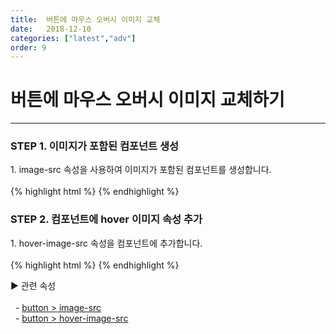 ```yaml
---
title:  버튼에 마우스 오버시 이미지 교체
date:   2018-12-10
categories: ["latest","adv"]
order: 9
---
```


버튼에 마우스 오버시 이미지 교체하기 
===

---

### STEP 1. 이미지가 포함된 컴포넌트 생성
<div>1. image-src 속성을 사용하여 이미지가 포함된 컴포넌트를 생성합니다.</div>
<br>
{% highlight html %}
<sbux-button id="sbIdx1" name="sbName1" uitype="normal" image-src="image.jpg"></sbux-button>
{% endhighlight %}

### STEP 2. 컴포넌트에 hover 이미지 속성 추가
<div>1. hover-image-src 속성을 컴포넌트에 추가합니다.</div>
<br>
{% highlight html %}
<sbux-button id="sbIdx1" name="sbName1" uitype="normal" image-src="image.jpg" hover-image-src="hoverimage.jpg"></sbux-button>
{% endhighlight %}

<sbux-tabs id="explainTab" name="explainTab" uitype="normal" title-target-id-array="exTab1" 
           title-text-array="설명">
</sbux-tabs>
<div class="tab-content">
    <div id="exTab1">
        ▶ 관련 속성<br><br>
        &nbsp;&nbsp;- <a href="https://softbowllab.github.io/sbux/attribute/latest/button.imagesrc#button" target="_blank">button > image-src</a><br>
        &nbsp;&nbsp;- <a href="https://softbowllab.github.io/sbux/attribute/latest/button.hoverimagesrc#button" target="_blank">button > hover-image-src</a><br>
    </div>
</div>